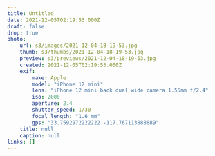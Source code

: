 ```yaml
---
title: Untitled
date: 2021-12-05T02:19:53.000Z
draft: false
drop: true
photo:
    url: s3/images/2021-12-04-18-19-53.jpg
    thumb: s3/thumbs/2021-12-04-18-19-53.jpg
    preview: s3/previews/2021-12-04-18-19-53.jpg
    created: 2021-12-05T02:19:53.000Z
    exif:
        make: Apple
        model: "iPhone 12 mini"
        lens: "iPhone 12 mini back dual wide camera 1.55mm f/2.4"
        iso: 2000
        aperture: 2.4
        shutter_speed: 1/30
        focal_length: "1.6 mm"
        gps: "33.7592972222222 -117.767113888889"
    title: null
    caption: null
links: []
---
```

